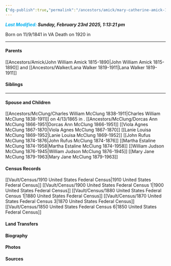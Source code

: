 ```yaml
---
{"dg-publish":true,"permalink":"/ancestors/amick/mary-catherine-amick-1841-1920/","tags":["Mary-C-Amick"]}
---
```


***<font color="#00b0f0">Last Modified:</font> Sunday, February 23rd 2025, 1:13:21 pm***

Born on  11/9/1841 in VA
Death on 1920 in <!-- link to place -->

---
#### Parents

[[Ancestors/Amick/John William Amick 1815-1890\|John William Amick 1815-1890]] and [[Ancestors/Walker/Lana Walker 1819-1911\|Lana Walker 1819-1911]]
#### Siblings
<!-- Link to sibling -->

---
#### Spouse and Children
[[Ancestors/McClung/Charles William McClung 1838-1911\|Charles William McClung 1838-1911]] on 4/13/1865 in <!-- link to place -->.
[[Ancestors/McClung/Dorcas Ann McClung 1866-1951\|Dorcas Ann McClung 1866-1951]]
[[Viola Agnes McClung 1867-1870\|Viola Agnes McClung 1867-1870]]
[[Lanie Louisa McClung 1869-1952\|Lanie Louisa McClung 1869-1952]]
[[John Rufus McClung 1874-1876\|John Rufus McClung 1874-1876]]
[[Martha Estaline McClung 1874-1958\|Martha Estaline McClung 1874-1958]]
[[William Judson McClung 1876-1945\|William Judson McClung 1876-1945]]
[[Mary Jane McClung 1879-1963\|Mary Jane McClung 1879-1963]]


#### Census Records
[[Vault/Census/1910 United States Federal Census\|1910 United States Federal Census]]
[[Vault/Census/1900 United States Federal Census 1\|1900 United States Federal Census]]
[[Vault/Census/1880 United States Federal Census 1\|1880 United States Federal Census]]
[[Vault/Census/1870 United States Federal Census 3\|1870 United States Federal Census]]
[[Vault/Census/1850 United States Federal Census 6\|1850 United States Federal Census]]
#### Land Transfers

#### Biography

#### Photos

#### Sources


